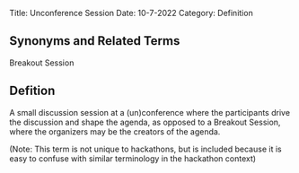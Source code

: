 Title: Unconference Session
Date: 10-7-2022
Category: Definition

## Synonyms and Related Terms

Breakout Session 

## Defition

A small discussion session at a (un)conference where the participants drive the discussion and shape the agenda, as opposed to a Breakout Session, where the organizers may be the creators of the agenda.

(Note: This term is not unique to hackathons, but is included because it is easy to confuse with similar terminology in the hackathon context)